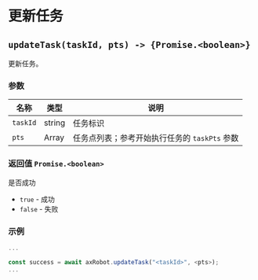 # 更新任务

## `updateTask(taskId, pts) -> {Promise.<boolean>}`

更新任务。

### 参数

| 名称     | 类型   | 说明                                          |
| -------- | ------ | --------------------------------------------- |
| `taskId` | string | 任务标识                                      |
| `pts`    | Array  | 任务点列表；参考开始执行任务的 `taskPts` 参数 |

### 返回值 `Promise.<boolean>`

是否成功

* `true` - 成功
* `false` - 失败

### 示例

```javascript
...

const success = await axRobot.updateTask("<taskId>", <pts>);
...
```
